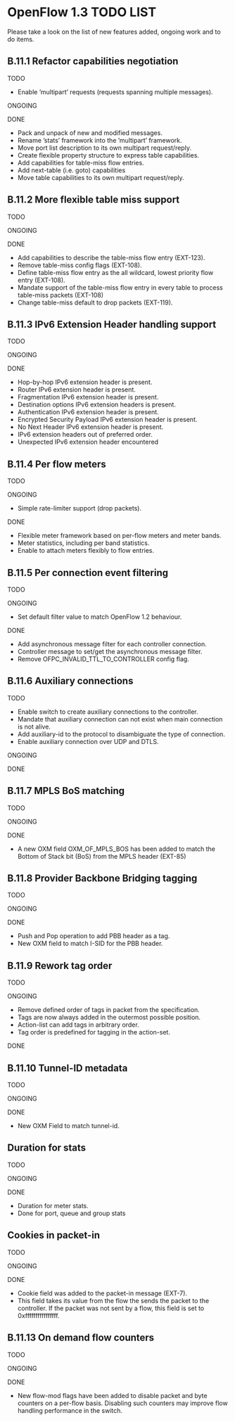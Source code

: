 OpenFlow 1.3 TODO LIST
=============================
Please take a look on the list of new features added, ongoing work and to do items.   

B.11.1 Refactor capabilities negotiation
----------------------------------------

TODO

- Enable ’multipart’ requests (requests spanning multiple messages).


ONGOING


DONE

- Pack and unpack of new and modified messages.
- Rename ’stats’ framework into the ’multipart’ framework. 
- Move port list description to its own multipart request/reply.
- Create flexible property structure to express table capabilities.
- Add capabilities for table-miss flow entries.
- Add next-table (i.e. goto) capabilities
- Move table capabilities to its own multipart request/reply.

B.11.2 More flexible table miss support
-----------------------------------------

TODO


ONGOING

DONE

- Add capabilities to describe the table-miss flow entry (EXT-123). 
- Remove table-miss config flags (EXT-108).
- Define table-miss flow entry as the all wildcard, lowest priority flow entry (EXT-108).
- Mandate support of the table-miss flow entry in every table to process table-miss packets (EXT-108)
- Change table-miss default to drop packets (EXT-119).

B.11.3 IPv6 Extension Header handling support
----------------------------------------------

TODO

ONGOING

DONE

- Hop-by-hop IPv6 extension header is present.
- Router IPv6 extension header is present.
- Fragmentation IPv6 extension header is present.
- Destination options IPv6 extension headers is present.
- Authentication IPv6 extension header is present.
- Encrypted Security Payload IPv6 extension header is present.
- No Next Header IPv6 extension header is present.
- IPv6 extension headers out of preferred order.
- Unexpected IPv6 extension header encountered

B.11.4 Per flow meters
-----------------------

TODO

ONGOING


- Simple rate-limiter support (drop packets).

DONE
- Flexible meter framework based on per-flow meters and meter bands.
- Meter statistics, including per band statistics.
- Enable to attach meters flexibly to flow entries.

B.11.5 Per connection event filtering
--------------------------------------

TODO


ONGOING

- Set default filter value to match OpenFlow 1.2 behaviour.

DONE

- Add asynchronous message filter for each controller connection.
- Controller message to set/get the asynchronous message filter.
- Remove OFPC_INVALID_TTL_TO_CONTROLLER config flag.

B.11.6 Auxiliary connections
-----------------------------

TODO

- Enable switch to create auxiliary connections to the controller.
- Mandate that auxiliary connection can not exist when main connection is not alive.
- Add auxiliary-id to the protocol to disambiguate the type of connection.
- Enable auxiliary connection over UDP and DTLS.

ONGOING

DONE

B.11.7 MPLS BoS matching
--------------------------

TODO

ONGOING

DONE

- A new OXM field OXM_OF_MPLS_BOS has been added to match the Bottom 
of Stack bit (BoS) from the MPLS header (EXT-85)

B.11.8 Provider Backbone Bridging tagging
-------------------------------------------

TODO



ONGOING


DONE
- Push and Pop operation to add PBB header as a tag.
- New OXM field to match I-SID for the PBB header.

B.11.9 Rework tag order
------------------------

TODO



ONGOING
- Remove defined order of tags in packet from the specification.
- Tags are now always added in the outermost possible position.
- Action-list can add tags in arbitrary order.
- Tag order is predefined for tagging in the action-set.

DONE

B.11.10 Tunnel-ID metadata
---------------------------

TODO

ONGOING

DONE

- New OXM Field to match tunnel-id.

Duration for stats
-------------------

TODO



ONGOING

DONE

- Duration for meter stats.
- Done for port, queue and group stats

Cookies in packet-in
----------------------

TODO

ONGOING

DONE

- Cookie field was added to the packet-in message (EXT-7). 
- This field takes its value from the flow the
sends the packet to the controller. If the packet was not sent by 
a flow, this field is set to 0xffffffffffffffff.

B.11.13 On demand flow counters
--------------------------------

TODO

ONGOING

DONE

- New flow-mod flags have been added to disable packet and byte 
counters on a per-flow basis. Disabling such counters may improve 
flow handling performance in the switch.